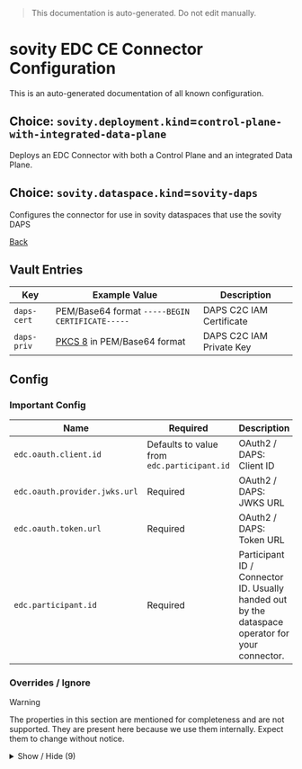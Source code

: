> This documentation is auto-generated. Do not edit manually.

# sovity EDC CE Connector Configuration

This is an auto-generated documentation of all known configuration.

## Choice: `sovity.deployment.kind`=`control-plane-with-integrated-data-plane`

Deploys an EDC Connector with both a Control Plane and an integrated Data Plane.

## Choice: `sovity.dataspace.kind`=`sovity-daps`

Configures the connector for use in sovity dataspaces that use the sovity DAPS

[Back](../README.md)

## Vault Entries

| Key         | Example Value                                                       | Description              |
|-------------|---------------------------------------------------------------------|--------------------------|
| `daps-cert` | PEM/Base64 format `-----BEGIN CERTIFICATE-----`                     | DAPS C2C IAM Certificate |
| `daps-priv` | [PKCS 8](https://en.wikipedia.org/wiki/PKCS_8) in PEM/Base64 format | DAPS C2C IAM Private Key |


## Config

### Important Config

| Name                          | Required                                    | Description                                                                                     |
|-------------------------------|---------------------------------------------|-------------------------------------------------------------------------------------------------|
| `edc.oauth.client.id`         | Defaults to value from `edc.participant.id` | OAuth2 / DAPS: Client ID                                                                        |
| `edc.oauth.provider.jwks.url` | Required                                    | OAuth2 / DAPS: JWKS URL                                                                         |
| `edc.oauth.token.url`         | Required                                    | OAuth2 / DAPS: Token URL                                                                        |
| `edc.participant.id`          | Required                                    | Participant ID / Connector ID. Usually handed out by the dataspace operator for your connector. |


### Overrides / Ignore

> [!WARNING]
> The properties in this section are mentioned for completeness and are not supported.
> They are present here because we use them internally.
> Expect them to change without notice.

<details><summary>Show / Hide (9)</summary>

| Name                                           | Required                                     | Description                                                                                                                                                                                                                                                                                                                                                                                                 |
|------------------------------------------------|----------------------------------------------|-------------------------------------------------------------------------------------------------------------------------------------------------------------------------------------------------------------------------------------------------------------------------------------------------------------------------------------------------------------------------------------------------------------|
| `edc.agent.identity.key`                       | Defaults to `azp`                            | OAuth2 / DAPS: Access token claim name that must coincide with the Participant ID                                                                                                                                                                                                                                                                                                                           |
| `edc.oauth.certificate.alias`                  | Defaults to `daps-cert`                      | OAuth2 / DAPS: Vault Entry: DAPS C2C IAM Certificate                                                                                                                                                                                                                                                                                                                                                        |
| `edc.oauth.endpoint.audience`                  | Defaults to `edc:dsp-api`                    | OAuth2 / DAPS: Endpoint Audience                                                                                                                                                                                                                                                                                                                                                                            |
| `edc.oauth.private.key.alias`                  | Defaults to `daps-priv`                      | OAuth2 / DAPS: Vault Entry: DAPS C2C IAM Private Key                                                                                                                                                                                                                                                                                                                                                        |
| `edc.oauth.provider.audience`                  | Defaults to value from `edc.oauth.token.url` | OAuth2 / DAPS: Provider Audience                                                                                                                                                                                                                                                                                                                                                                            |
| `edc.oauth.validation.issued.at.leeway`        | Defaults to `10`                             | OAuth2 / DAPS: Leeway for the 'iat' claim in seconds                                                                                                                                                                                                                                                                                                                                                        |
| `edc.oauth.validation.nbf.leeway`              | Defaults to `10`                             | OAuth2 / DAPS: Leeway for the 'nbf' claim in seconds                                                                                                                                                                                                                                                                                                                                                        |
| `sovity.contract.termination.thread.pool_size` | Defaults to `10`                             | The number of contracts messages that can be simultaneously processed                                                                                                                                                                                                                                                                                                                                       |
| `sovity.edc.ui.features.add.SOVITY_POLICIES`   | Defaults to `true`                           | Filled out wildcard property `sovity.edc.ui.features.add.*` with value `SOVITY_POLICIES`. Set to `true` to individually enable the given EDC UI Feature. Not all given available values are supported by the Community Edition.<br><br>Available values for the asterisk:<br> * `CONNECTOR_LIMITS`<br> * `OPEN_SOURCE_MARKETING`<br> * `EE_BASIC_MARKETING`<br> * `CATENA_POLICIES`<br> * `SOVITY_POLICIES` |


</details>

